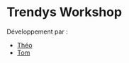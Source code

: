 # Trendys Workshop

Développement par :
* [Théo](https://github.com/DerAchte)
* [Tom](https://github.com/tom-brzezinski)
